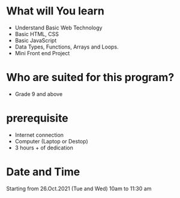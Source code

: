 # What will You learn



- Understand Basic Web Technology
- Basic HTML, CSS
- Basic JavaScript
- Data Types, Functions, Arrays and Loops.
- Mini Front end Project

# Who are suited for this program?

- Grade 9 and above

# prerequisite

- Internet connection
- Computer (Laptop or Destop)
- 3 hours + of dedication

# Date and Time

Starting from 26.Oct.2021 (Tue and Wed) 10am to 11:30 am

